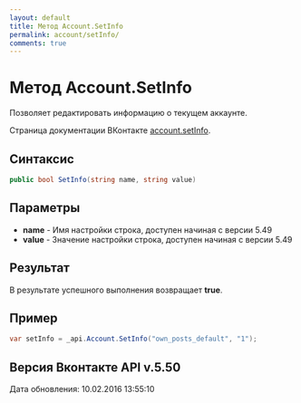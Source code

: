 ```yaml
---
layout: default
title: Метод Account.SetInfo
permalink: account/setInfo/
comments: true
---
```

# Метод Account.SetInfo
Позволяет редактировать информацию о текущем аккаунте.

Страница документации ВКонтакте [account.setInfo](https://vk.com/dev/account.setInfo).

## Синтаксис
``` csharp
public bool SetInfo(string name, string value)
```

## Параметры
+ **name** - Имя настройки строка, доступен начиная с версии 5.49
+ **value** - Значение настройки строка, доступен начиная с версии 5.49

## Результат
В результате успешного выполнения возвращает **true**.

## Пример
``` csharp
var setInfo = _api.Account.SetInfo("own_posts_default", "1");
```

## Версия Вконтакте API v.5.50
Дата обновления: 10.02.2016 13:55:10
